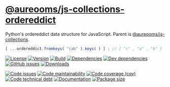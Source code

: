 [@aureooms/js-collections-ordereddict](https://make-github-pseudonymous-again.github.io/js-collections-ordereddict)
==

Python's ordereddict data structure for JavaScript. Parent is
[@aureooms/js-collections](https://github.com/aureooms/js-collections).

```js
[ ...ordereddict.fromkeys( "cab" ).keys( ) ] ; // [ "c" , "a" , "b" ]
```

[![License](https://img.shields.io/github/license/aureooms/js-collections-ordereddict.svg)](https://raw.githubusercontent.com/aureooms/js-collections-ordereddict/master/LICENSE)
[![Version](https://img.shields.io/npm/v/@aureooms/js-collections-ordereddict.svg)](https://www.npmjs.org/package/@aureooms/js-collections-ordereddict)
[![Build](https://img.shields.io/travis/aureooms/js-collections-ordereddict/master.svg)](https://travis-ci.org/aureooms/js-collections-ordereddict/branches)
[![Dependencies](https://img.shields.io/david/aureooms/js-collections-ordereddict.svg)](https://david-dm.org/aureooms/js-collections-ordereddict)
[![Dev dependencies](https://img.shields.io/david/dev/aureooms/js-collections-ordereddict.svg)](https://david-dm.org/aureooms/js-collections-ordereddict?type=dev)
[![GitHub issues](https://img.shields.io/github/issues/aureooms/js-collections-ordereddict.svg)](https://github.com/aureooms/js-collections-ordereddict/issues)
[![Downloads](https://img.shields.io/npm/dm/@aureooms/js-collections-ordereddict.svg)](https://www.npmjs.org/package/@aureooms/js-collections-ordereddict)

[![Code issues](https://img.shields.io/codeclimate/issues/aureooms/js-collections-ordereddict.svg)](https://codeclimate.com/github/aureooms/js-collections-ordereddict/issues)
[![Code maintainability](https://img.shields.io/codeclimate/maintainability/aureooms/js-collections-ordereddict.svg)](https://codeclimate.com/github/aureooms/js-collections-ordereddict/trends/churn)
[![Code coverage (cov)](https://img.shields.io/codecov/c/gh/aureooms/js-collections-ordereddict/master.svg)](https://codecov.io/gh/aureooms/js-collections-ordereddict)
[![Code technical debt](https://img.shields.io/codeclimate/tech-debt/aureooms/js-collections-ordereddict.svg)](https://codeclimate.com/github/aureooms/js-collections-ordereddict/trends/technical_debt)
[![Documentation](https://make-github-pseudonymous-again.github.io/js-collections-ordereddict//badge.svg)](https://make-github-pseudonymous-again.github.io/js-collections-ordereddict//source.html)
[![Package size](https://img.shields.io/bundlephobia/minzip/@aureooms/js-collections-ordereddict)](https://bundlephobia.com/result?p=@aureooms/js-collections-ordereddict)
